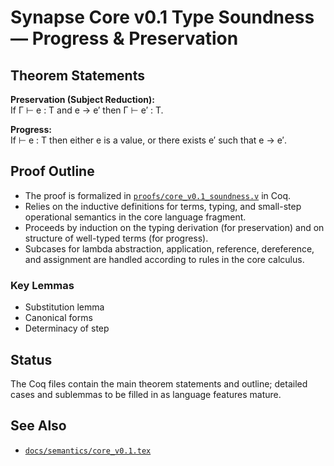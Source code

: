 # Synapse Core v0.1 Type Soundness — Progress & Preservation

## Theorem Statements

**Preservation (Subject Reduction):**  
If Γ ⊢ e : T and e → e′ then Γ ⊢ e′ : T.

**Progress:**  
If ⊢ e : T then either e is a value, or there exists e′ such that e → e′.

## Proof Outline

- The proof is formalized in [`proofs/core_v0.1_soundness.v`](../proofs/core_v0.1_soundness.v) in Coq.
- Relies on the inductive definitions for terms, typing, and small-step operational semantics in the core language fragment.
- Proceeds by induction on the typing derivation (for preservation) and on structure of well-typed terms (for progress).
- Subcases for lambda abstraction, application, reference, dereference, and assignment are handled according to rules in the core calculus.

### Key Lemmas

- Substitution lemma
- Canonical forms
- Determinacy of step

## Status

The Coq files contain the main theorem statements and outline; detailed cases and sublemmas to be filled in as language features mature.

## See Also

- [`docs/semantics/core_v0.1.tex`](core_v0.1.tex)